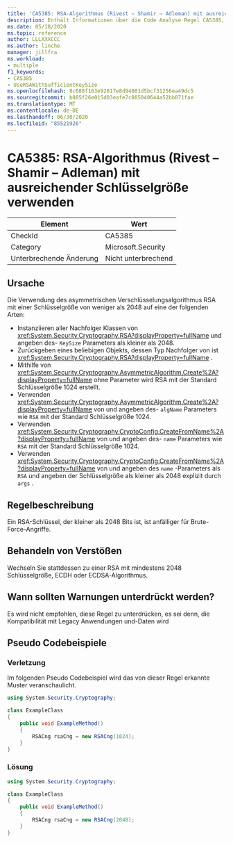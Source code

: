 ```yaml
---
title: 'CA5385: RSA-Algorithmus (Rivest – Shamir – Adleman) mit ausreichender Schlüsselgröße verwenden'
description: Enthält Informationen über die Code Analyse Regel CA5385, einschließlich der Gründe, der Behebung von Verstößen und der Zeit, zu der Sie unterdrückt werden soll.
ms.date: 05/18/2020
ms.topic: reference
author: LLLXXXCCC
ms.author: linche
manager: jillfra
ms.workload:
- multiple
f1_keywords:
- CA5385
- UseRSAWithSufficientKeySize
ms.openlocfilehash: 8c688f163e92817e8d94001d5bcf31256ea49dc5
ms.sourcegitcommit: b885f26e015d03eafe7c885040644a52bb071fae
ms.translationtype: MT
ms.contentlocale: de-DE
ms.lasthandoff: 06/30/2020
ms.locfileid: "85521926"
---
```

# <a name="ca5385-use-rivestshamiradleman-rsa-algorithm-with-sufficient-key-size"></a>CA5385: RSA-Algorithmus (Rivest – Shamir – Adleman) mit ausreichender Schlüsselgröße verwenden

|Element|Wert|
|-|-|
|CheckId|CA5385|
|Category|Microsoft.Security|
|Unterbrechende Änderung|Nicht unterbrechend|

## <a name="cause"></a>Ursache

Die Verwendung des asymmetrischen Verschlüsselungsalgorithmus RSA mit einer Schlüsselgröße von weniger als 2048 auf eine der folgenden Arten:
- Instanziieren aller Nachfolger Klassen von <xref:System.Security.Cryptography.RSA?displayProperty=fullName> und angeben des- `KeySize` Parameters als kleiner als 2048.
- Zurückgeben eines beliebigen Objekts, dessen Typ Nachfolger von ist <xref:System.Security.Cryptography.RSA?displayProperty=fullName> .
- Mithilfe von <xref:System.Security.Cryptography.AsymmetricAlgorithm.Create%2A?displayProperty=fullName> ohne Parameter wird RSA mit der Standard Schlüsselgröße 1024 erstellt.
- Verwenden <xref:System.Security.Cryptography.AsymmetricAlgorithm.Create%2A?displayProperty=fullName> von und angeben des- `algName` Parameters wie `RSA` mit der Standard Schlüsselgröße 1024.
- Verwenden <xref:System.Security.Cryptography.CryptoConfig.CreateFromName%2A?displayProperty=fullName> von und angeben des- `name` Parameters wie `RSA` mit der Standard Schlüsselgröße 1024.
- Verwenden <xref:System.Security.Cryptography.CryptoConfig.CreateFromName%2A?displayProperty=fullName> von und angeben des `name` -Parameters als `RSA` und angeben der Schlüsselgröße als kleiner als 2048 explizit durch `args` .

## <a name="rule-description"></a>Regelbeschreibung

Ein RSA-Schlüssel, der kleiner als 2048 Bits ist, ist anfälliger für Brute-Force-Angriffe.

## <a name="how-to-fix-violations"></a>Behandeln von Verstößen

Wechseln Sie stattdessen zu einer RSA mit mindestens 2048 Schlüsselgröße, ECDH oder ECDSA-Algorithmus.

## <a name="when-to-suppress-warnings"></a>Wann sollten Warnungen unterdrückt werden?

Es wird nicht empfohlen, diese Regel zu unterdrücken, es sei denn, die Kompatibilität mit Legacy Anwendungen und-Daten wird

## <a name="pseudo-code-examples"></a>Pseudo Codebeispiele

### <a name="violation"></a>Verletzung

Im folgenden Pseudo Codebeispiel wird das von dieser Regel erkannte Muster veranschaulicht.

```csharp
using System.Security.Cryptography;

class ExampleClass
{
    public void ExampleMethod()
    {
        RSACng rsaCng = new RSACng(1024);
    }
}
```

### <a name="solution"></a>Lösung

```csharp
using System.Security.Cryptography;

class ExampleClass
{
    public void ExampleMethod()
    {
        RSACng rsaCng = new RSACng(2048);
    }
}
```

